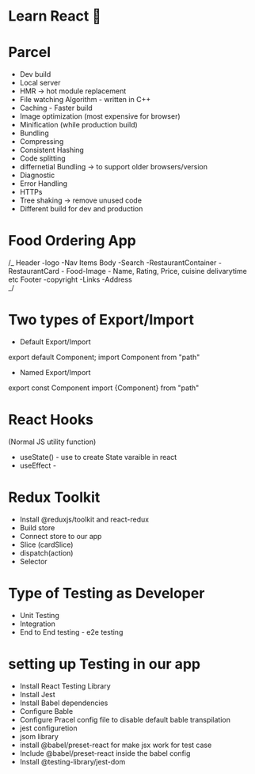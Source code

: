 # Learn React 🚀

# Parcel

- Dev build
- Local server
- HMR -> hot module replacement
- File watching Algorithm - written in C++
- Caching - Faster build
- Image optimization (most expensive for browser)
- Minification (while production build)
- Bundling
- Compressing
- Consistent Hashing
- Code splitting
- differnetial Bundling -> to support older browsers/version
- Diagnostic
- Error Handling
- HTTPs
- Tree shaking -> remove unused code
- Different build for dev and production

# Food Ordering App

/_
Header
-logo
-Nav Items
Body
-Search
-RestaurantContainer
-RestaurantCard - Food-Image - Name, Rating, Price, cuisine delivarytime etc
Footer
-copyright
-Links
-Address  
_/

# Two types of Export/Import

- Default Export/Import

export default Component;
import Component from "path"

- Named Export/Import

export const Component
import {Component} from "path"

# React Hooks

(Normal JS utility function)

- useState() - use to create State varaible in react
- useEffect -

# Redux Toolkit

- Install @reduxjs/toolkit and react-redux
- Build store
- Connect store to our app
- Slice (cardSlice)
- dispatch(action)
- Selector

# Type of Testing as Developer
- Unit Testing
- Integration
- End to End testing - e2e testing

# setting up Testing in our app
- Install React Testing Library
- Install Jest
- Install Babel dependencies
- Configure Bable
- Configure Pracel config file to disable default bable transpilation
- jest configuretion 
- jsom library 
- install  @babel/preset-react for make jsx work for test case
- Include  @babel/preset-react inside the babel config
- Install  @testing-library/jest-dom
